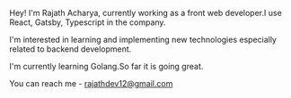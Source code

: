 Hey! I'm Rajath Acharya, currently working as a front web developer.I use React, Gatsby, Typescript in the company.

I'm interested in learning and implementing new technologies especially related to backend development.

I'm currently learning Golang.So far it is going great.

You can reach me - rajathdev12@gmail.com

